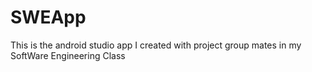 # SWEApp
This is the android studio app I created with project group mates in my SoftWare Engineering Class
